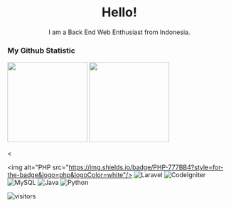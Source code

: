 <h1 align= "center"><b>Hello!</b></h1>


<p align="center">
I am a Back End Web Enthusiast from Indonesia.
</p>

### My Github Statistic
<p>
<img height="180em" src="https://github-readme-stats-eight-theta.vercel.app/api?username=DandunGP&show_icons=true&theme=algolia&include_all_commits=true&count_private=true"/>
<img height="180em" src="https://github-readme-stats-eight-theta.vercel.app/api/top-langs/?username=DandunGP&layout=compact&langs_count=8&theme=algolia"/>
</p>


<<p>
  <img alt="PHP src="https://img.shields.io/badge/PHP-777BB4?style=for-the-badge&logo=php&logoColor=white"/>
  <img alt="Laravel" src="https://img.shields.io/badge/Laravel-FF2D20?style=for-the-badge&logo=laravel&logoColor=white"/>
  <img alt="CodeIgniter" src="https://img.shields.io/badge/-CodeIgniter-orange?logo=codeigniter&logoColor=white"/>
  <img alt="MySQL" src="https://img.shields.io/badge/MySQL-005C84?style=for-the-badge&logo=mysql&logoColor=white"/>
  <img alt="Java" src="	https://img.shields.io/badge/Java-ED8B00?style=for-the-badge&logo=java&logoColor=white"/>
  <img alt="Python" src="https://img.shields.io/badge/Python-3776AB?style=for-the-badge&logo=python&logoColor=white"/>
</p>

![visitors](https://visitor-badge.glitch.me/badge?page_id=DandunGP.visitor-badge)
